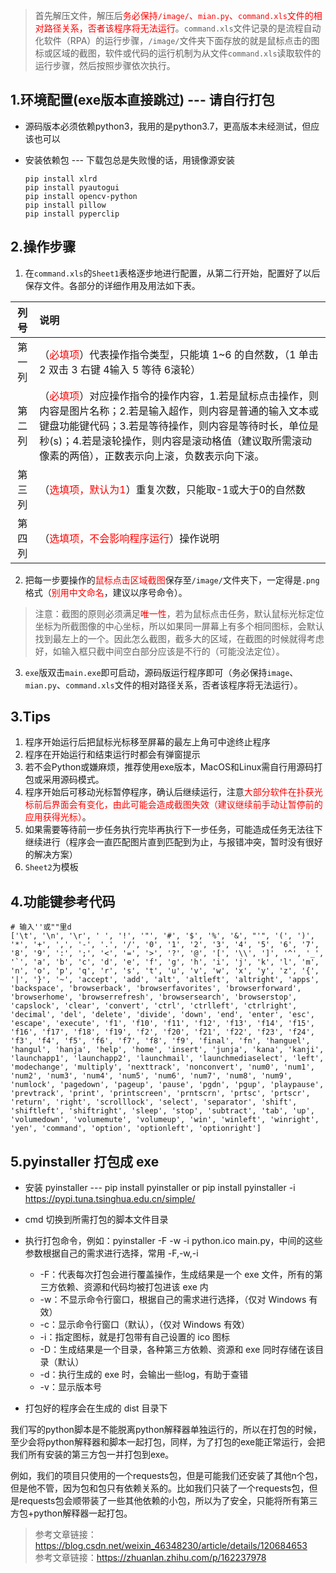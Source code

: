 
>   首先解压文件，解压后<font color=red>务必保持`/image/`、`mian.py`、`command.xls`文件的相对路径关系，否者该程序将无法运行</font>。`command.xls`文件记录的是流程自动化软件（RPA）的运行步骤，`/image/`文件夹下面存放的就是鼠标点击的图标或区域的截图，软件或代码的运行机制为从文件`command.xls`读取软件的运行步骤，然后按照步骤依次执行。

## 1.环境配置(exe版本直接跳过)  --- 请自行打包

*   源码版本必须依赖python3，我用的是python3.7，更高版本未经测试，但应该也可以

*   安装依赖包 --- 下载包总是失败慢的话，用镜像源安装

    ```
    pip install xlrd
    pip install pyautogui
    pip install opencv-python
    pip install pillow
    pip install pyperclip
    ```

## 2.操作步骤

1.   在`command.xls`的`Sheet1`表格逐步地进行配置，从第二行开始，配置好了以后保存文件。各部分的详细作用及用法如下表。

|  列号  | 说明                                                         |
| :----: | :----------------------------------------------------------- |
| 第一列 | （<font color=red>必填项</font>）代表操作指令类型，只能填 1~6 的自然数，（1 单击  2 双击  3 右键  4输入  5 等待  6滚轮） |
| 第二列 | （<font color=red>必填项</font>）对应操作指令的操作内容，1.若是鼠标点击操作，则内容是图片名称；2.若是输入超作，则内容是普通的输入文本或键盘功能键代码；3.若是等待操作，则内容是等待时长，单位是秒(s)；4.若是滚轮操作，则内容是滚动格值（建议取所需滚动像素的两倍），正数表示向上滚，负数表示向下滚。 |
| 第三列 | （<font color=red>选填项，默认为1</font>）重复次数，只能取-1或大于0的自然数 |
| 第四列 | （<font color=red>选填项，不会影响程序运行</font>）操作说明  |

2.   把每一步要操作的<font color=red>鼠标点击区域截图</font>保存至`/image/`文件夹下，一定得是`.png` 格式（<font color=red>别用中文命名</font>，建议以序号命令）。

>   注意：截图的原则必须满足<font color=red>唯一性</font>，若为鼠标点击任务，默认鼠标光标定位坐标为所截图像的中心坐标，所以如果同一屏幕上有多个相同图标，会默认找到最左上的一个。因此怎么截图，截多大的区域，在截图的时候就得考虑好，如输入框只截中间空白部分应该是不行的（可能没法定位）。

3.   `exe`版双击`main.exe`即可启动，源码版运行程序即可（务必保持`image`、`mian.py`、`command.xls`文件的相对路径关系，否者该程序将无法运行）。

## 3.Tips

1.   程序开始运行后把鼠标光标移至屏幕的最左上角可中途终止程序
2.   程序在开始运行和结束运行时都会有弹窗提示
3.   若不会Python或嫌麻烦，推荐使用exe版本，MacOS和Linux需自行用源码打包或采用源码模式。
4.   程序开始后可移动光标暂停程序，确认后继续运行，注意<font color=red>大部分软件在扑获光标前后界面会有变化，由此可能会造成截图失效（建议继续前手动让暂停前的应用获得光标）</font>。
5.   如果需要等待前一步任务执行完毕再执行下一步任务，可能造成任务无法往下继续进行（程序会一直匹配图片直到匹配到为止，与报错冲突，暂时没有很好的解决方案）
6.   `Sheet2`为模板

## 4.功能键参考代码

```
# 输入''或""里d
['\t', '\n', '\r', ' ', '!', '"', '#', '$', '%', '&', "'", '(', ')', '*', '+', ',', '-', '.', '/', '0', '1', '2', '3', '4', '5', '6', '7', '8', '9', ':', ';', '<', '=', '>', '?', '@', '[', '\\', ']', '^', '_', '`', 'a', 'b', 'c', 'd', 'e', 'f', 'g', 'h', 'i', 'j', 'k', 'l', 'm', 'n', 'o', 'p', 'q', 'r', 's', 't', 'u', 'v', 'w', 'x', 'y', 'z', '{', '|', '}', '~', 'accept', 'add', 'alt', 'altleft', 'altright', 'apps', 'backspace', 'browserback', 'browserfavorites', 'browserforward', 'browserhome', 'browserrefresh', 'browsersearch', 'browserstop', 'capslock', 'clear', 'convert', 'ctrl', 'ctrlleft', 'ctrlright', 'decimal', 'del', 'delete', 'divide', 'down', 'end', 'enter', 'esc', 'escape', 'execute', 'f1', 'f10', 'f11', 'f12', 'f13', 'f14', 'f15', 'f16', 'f17', 'f18', 'f19', 'f2', 'f20', 'f21', 'f22', 'f23', 'f24', 'f3', 'f4', 'f5', 'f6', 'f7', 'f8', 'f9', 'final', 'fn', 'hanguel', 'hangul', 'hanja', 'help', 'home', 'insert', 'junja', 'kana', 'kanji', 'launchapp1', 'launchapp2', 'launchmail', 'launchmediaselect', 'left', 'modechange', 'multiply', 'nexttrack', 'nonconvert', 'num0', 'num1', 'num2', 'num3', 'num4', 'num5', 'num6', 'num7', 'num8', 'num9', 'numlock', 'pagedown', 'pageup', 'pause', 'pgdn', 'pgup', 'playpause', 'prevtrack', 'print', 'printscreen', 'prntscrn', 'prtsc', 'prtscr', 'return', 'right', 'scrolllock', 'select', 'separator', 'shift', 'shiftleft', 'shiftright', 'sleep', 'stop', 'subtract', 'tab', 'up', 'volumedown', 'volumemute', 'volumeup', 'win', 'winleft', 'winright', 'yen', 'command', 'option', 'optionleft', 'optionright']
```

## 5.pyinstaller 打包成 exe
* 安装 pyinstaller --- pip install pyinstaller or pip install pyinstaller -i https://pypi.tuna.tsinghua.edu.cn/simple/
* cmd 切换到所需打包的脚本文件目录
* 执行打包命令，例如：pyinstaller -F -w -i python.ico main.py，中间的这些参数根据自己的需求进行选择，常用 -F,-w,-i 
  * -F：代表每次打包会进行覆盖操作，生成结果是一个 exe 文件，所有的第三方依赖、资源和代码均被打包进该 exe 内 
  * -w：不显示命令行窗口，根据自己的需求进行选择，（仅对 Windows 有效） 
  * -c：显示命令行窗口（默认），（仅对 Windows 有效） 
  * -i：指定图标，就是打包带有自己设置的 ico 图标 
  * -D：生成结果是一个目录，各种第三方依赖、资源和 exe 同时存储在该目录（默认） 
  * -d：执行生成的 exe 时，会输出一些log，有助于查错 
  * -v：显示版本号
  
* 打包好的程序会在生成的 dist 目录下

我们写的python脚本是不能脱离python解释器单独运行的，所以在打包的时候，至少会将python解释器和脚本一起打包，同样，为了打包的exe能正常运行，会把我们所有安装的第三方包一并打包到exe。

例如，我们的项目只使用的一个requests包，但是可能我们还安装了其他n个包，但是他不管，因为包和包只有依赖关系的。比如我们只装了一个requests包，但是requests包会顺带装了一些其他依赖的小包，所以为了安全，只能将所有第三方包+python解释器一起打包。

> 参考文章链接：https://blog.csdn.net/weixin_46348230/article/details/120684653 <br>
> 参考文章链接：https://zhuanlan.zhihu.com/p/162237978